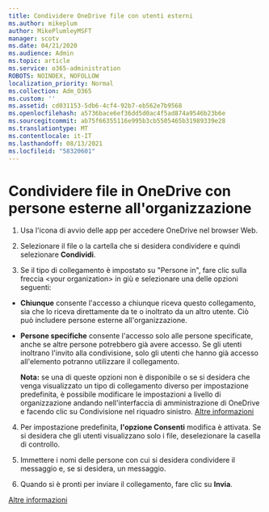 ```yaml
---
title: Condividere OneDrive file con utenti esterni
ms.author: mikeplum
author: MikePlumleyMSFT
manager: scotv
ms.date: 04/21/2020
ms.audience: Admin
ms.topic: article
ms.service: o365-administration
ROBOTS: NOINDEX, NOFOLLOW
localization_priority: Normal
ms.collection: Adm_O365
ms.custom: ''
ms.assetid: cd031153-5db6-4cf4-92b7-eb562e7b9568
ms.openlocfilehash: a5736bace6ef36dd5d0ac4f5ad874a9546b23b6e
ms.sourcegitcommit: ab75f66355116e995b3cb5505465b31989339e28
ms.translationtype: MT
ms.contentlocale: it-IT
ms.lasthandoff: 08/13/2021
ms.locfileid: "58320601"
---
```

# <a name="share-files-in-onedrive-with-people-outside-your-organization"></a>Condividere file in OneDrive con persone esterne all'organizzazione

1. Usa l'icona di avvio delle app per accedere OneDrive nel browser Web. 
    
2. Selezionare il file o la cartella che si desidera condividere e quindi selezionare **Condividi**. 
    
3. Se il tipo di collegamento è impostato su "Persone in", fare clic sulla freccia \<your organization\> in giù e selezionare una delle opzioni seguenti: 
    
  - **Chiunque** consente l'accesso a chiunque riceva questo collegamento, sia che lo riceva direttamente da te o inoltrato da un altro utente. Ciò può includere persone esterne all'organizzazione. 
    
  - **Persone specifiche** consente l'accesso solo alle persone specificate, anche se altre persone potrebbero già avere accesso. Se gli utenti inoltrano l'invito alla condivisione, solo gli utenti che hanno già accesso all'elemento potranno utilizzare il collegamento. 
    
    **Nota:** se una di queste opzioni non è disponibile o se si desidera che venga visualizzato un tipo di collegamento diverso per  impostazione predefinita, è possibile modificare le impostazioni a livello di organizzazione andando nell'interfaccia di amministrazione di OneDrive e facendo clic su Condivisione nel riquadro sinistro. [Altre informazioni](https://go.microsoft.com/fwlink/?linkid=871961)
  
4. Per impostazione predefinita, **l'opzione Consenti** modifica è attivata. Se si desidera che gli utenti visualizzano solo i file, deselezionare la casella di controllo. 
    
5. Immettere i nomi delle persone con cui si desidera condividere il messaggio e, se si desidera, un messaggio.
    
6. Quando si è pronti per inviare il collegamento, fare clic su **Invia**. 
    
[Altre informazioni](https://go.microsoft.com/fwlink/?linkid=871861)
  

